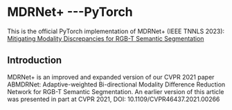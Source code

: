 # MDRNet+ ---PyTorch
This is the official PyTorch implementation of MDRNet+ (IEEE TNNLS 2023): [Mitigating Modality Discrepancies for RGB-T Semantic Segmentation](https://ieeexplore.ieee.org/document/10008228)
## Introduction
MDRNet+ is an improved and expanded version of our CVPR 2021 paper ABMDRNet: Adaptive-weighted Bi-directional Modality Difference Reduction Network for RGB-T Semantic Segmentation. An earlier version of this article was presented in part at CVPR 2021, DOI: 10.1109/CVPR46437.2021.00266

